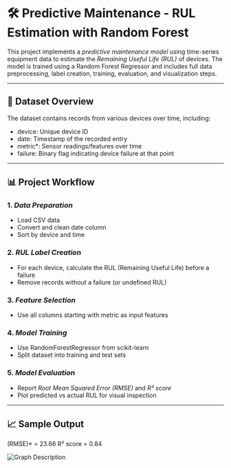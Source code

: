 # 🛠 Predictive Maintenance - RUL Estimation with Random Forest

This project implements a *predictive maintenance model* using time-series equipment data to estimate the *Remaining Useful Life (RUL)* of devices. The model is trained using a Random Forest Regressor and includes full data preprocessing, label creation, training, evaluation, and visualization steps.

---

## 📂 Dataset Overview

The dataset contains records from various devices over time, including:
- device: Unique device ID  
- date: Timestamp of the recorded entry  
- metric*: Sensor readings/features over time  
- failure: Binary flag indicating device failure at that point  

---

## 📊 Project Workflow

### 1. *Data Preparation*
- Load CSV data
- Convert and clean date column
- Sort by device and time

### 2. *RUL Label Creation*
- For each device, calculate the RUL (Remaining Useful Life) before a failure
- Remove records without a failure (or undefined RUL)

### 3. *Feature Selection*
- Use all columns starting with metric as input features

### 4. *Model Training*
- Use RandomForestRegressor from scikit-learn
- Split dataset into training and test sets

### 5. *Model Evaluation*
- Report *Root Mean Squared Error (RMSE)* and *R² score*
- Plot predicted vs actual RUL for visual inspection

---

## 📈 Sample Output
(RMSE)* = 23.66
R² score = 0.84

![Graph Description](""C:\Users\janya\OneDrive\Desktop\RUL\Graph.jpg")

